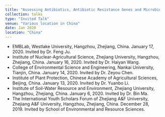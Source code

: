 ```yaml
---
title: "Assessing Antibiotics, Antibiotic Resistance Genes and Microbiome in Lettuce and Food Safety Related Consumer Preference"
collection: talks
type: "Invited Talk"
venue: "Various location in China"
date: Jan 2020
location: "China"
---
```

* EMBLab, Westlake University, Hangzhou, Zhejiang, China. January 17, 2020. Invited by Dr. Feng Ju.
* Institute of Nuclear-Agricultural Science, Zhejiang University, Hangzhou, Zhejiang, China. January 16, 2020. Invited by Dr. Haiyan Wang.
* College of Environmental Science and Engineering, Nankai University, Tianjin, China. January 14, 2020. Invited by Dr. Zeyou Chen.
* Institute of Plant Protection, Chinese Academy of Agricultural Sciences, Beijing, China. January 13, 2020. Invited by Dr. Yuanbo Li.
* Institute of Soil-Water Resource and Environment, Zhejiang University, Hangzhou, Zhejiang, China. January 6, 2020. Invited by Dr. Bin Ma.
* The International Youth Scholars Forum of Zhejiang A&F University, Zhejiang A&F University, Hangzhou, Zhejiang, China. December 28, 2019. Invited by School of Environmental and Resource Sciences. 
